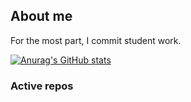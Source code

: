 ## About me
For the most part, I commit student work.
 
[![Anurag's GitHub stats](https://github-readme-stats.vercel.app/api?username=PyHahiro&theme=maroongold)](https://github.com/anuraghazra/github-readme-stats)
 
### Active repos 
